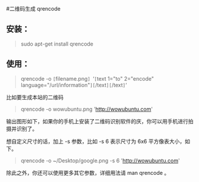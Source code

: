 #二维码生成 qrencode

## 安装：
>	sudo apt-get install qrencode

## 使用：

>	qrencode -o `[`filename.png`] `‘`[`text 1="to" 2="encode" language="/url/information"`][`/text`][`/text`]`‘

比如要生成本站的二维码
>	qrencode -o wowubuntu.png 'http://wowubuntu.com'

输出图形如下，如果你的手机上安装了二维码识别软件的庆，你可以用手机进行拍摄并识别了。 

想自定义尺寸的话，加上 -s 参数，比如 -s 6 表示尺寸为 6x6 平方像表大小，如下。

>	qrencode -o ~/Desktop/google.png -s 6 'http://wowubuntu.com'

除此之外，你还可以使用更多其它参数，详细用法请 man qrencode 。
